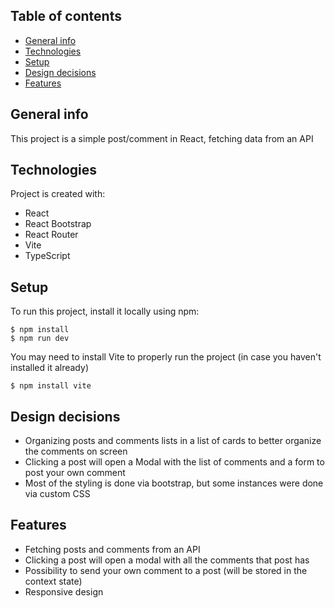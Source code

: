 ## Table of contents
* [General info](#general-info)
* [Technologies](#technologies)
* [Setup](#setup)
* [Design decisions](#design-decisions)
* [Features](#features)

## General info
This project is a simple post/comment in React, fetching data from an API

## Technologies
Project is created with:
* React
* React Bootstrap
* React Router
* Vite
* TypeScript

## Setup
To run this project, install it locally using npm:

```
$ npm install
$ npm run dev
```

You may need to install Vite to properly run the project (in case you haven't installed it already)
```
$ npm install vite
```

## Design decisions
* Organizing posts and comments lists in a list of cards to better organize the comments on screen
* Clicking a post will open a Modal with the list of comments and a form to post your own comment
* Most of the styling is done via bootstrap, but some instances were done via custom CSS

## Features
* Fetching posts and comments from an API
* Clicking a post will open a modal with all the comments that post has
* Possibility to send your own comment to a post (will be stored in the context state)
* Responsive design
